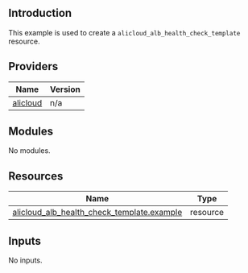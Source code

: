 ## Introduction

This example is used to create a `alicloud_alb_health_check_template` resource.

<!-- BEGIN_TF_DOCS -->
## Providers

| Name | Version |
|------|---------|
| <a name="provider_alicloud"></a> [alicloud](#provider\_alicloud) | n/a |

## Modules

No modules.

## Resources

| Name | Type |
|------|------|
| [alicloud_alb_health_check_template.example](https://registry.terraform.io/providers/aliyun/alicloud/latest/docs/resources/alb_health_check_template) | resource |

## Inputs

No inputs.
<!-- END_TF_DOCS -->    